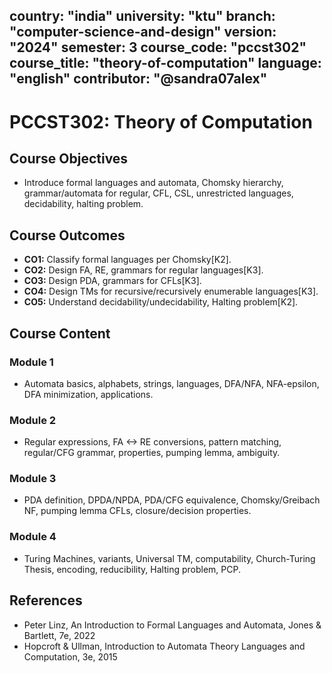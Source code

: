 country: "india"
university: "ktu"
branch: "computer-science-and-design"
version: "2024"
semester: 3
course_code: "pccst302"
course_title: "theory-of-computation"
language: "english"
contributor: "@sandra07alex"
---

# PCCST302: Theory of Computation

## Course Objectives
* Introduce formal languages and automata, Chomsky hierarchy, grammar/automata for regular, CFL, CSL, unrestricted languages, decidability, halting problem.

## Course Outcomes
* **CO1:** Classify formal languages per Chomsky[K2].
* **CO2:** Design FA, RE, grammars for regular languages[K3].
* **CO3:** Design PDA, grammars for CFLs[K3].
* **CO4:** Design TMs for recursive/recursively enumerable languages[K3].
* **CO5:** Understand decidability/undecidability, Halting problem[K2].

## Course Content

### Module 1
* Automata basics, alphabets, strings, languages, DFA/NFA, NFA-epsilon, DFA minimization, applications.

### Module 2
* Regular expressions, FA <-> RE conversions, pattern matching, regular/CFG grammar, properties, pumping lemma, ambiguity.

### Module 3
* PDA definition, DPDA/NPDA, PDA/CFG equivalence, Chomsky/Greibach NF, pumping lemma CFLs, closure/decision properties.

### Module 4
* Turing Machines, variants, Universal TM, computability, Church-Turing Thesis, encoding, reducibility, Halting problem, PCP.

## References
- Peter Linz, An Introduction to Formal Languages and Automata, Jones & Bartlett, 7e, 2022
- Hopcroft & Ullman, Introduction to Automata Theory Languages and Computation, 3e, 2015

